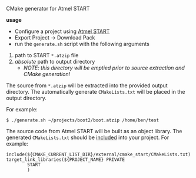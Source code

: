 CMake generator for Atmel START

**usage**

* Configure a project using [Atmel START](https://start.atmel.com/)
* Export Project -> Download Pack
* run the `generate.sh` script with the following arguments

1. path to START `*.atzip` file
2. _absolute_ path to output directory
	* _NOTE: this directory will be emptied prior to source extraction and CMake generation!_

The source from `*.atzip` will be extracted into the provided output directory.
The automatically generate `CMakeLists.txt` will be placed in the output directory.

For example:

```
$ ./generate.sh ~/projects/boot2/boot.atzip /home/ben/test
```

The source code from Atmel START will be built as an object library.
The generated `CMakeLists.txt` should be [included](https://cmake.org/cmake/help/v3.11/command/include.html) into your project.
For example:

```
include(${CMAKE_CURRENT_LIST_DIR}/external/cmake_start/CMakeLists.txt)
target_link_libraries(${PROJECT_NAME} PRIVATE
        START
        )
```
